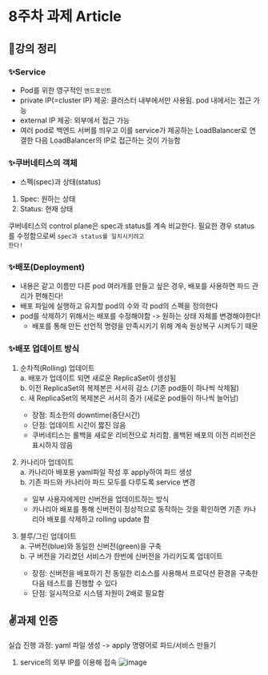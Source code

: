 # 8주차 과제 Article

## 📝강의 정리
### ✨Service
- Pod를 위한 영구적인 <code>엔드포인트</code>
- private IP(=cluster IP) 제공: 클러스터 내부에서만 사용됨. pod 내에서는 접근 가능
- external IP 제공: 외부에서 접근 가능
- 여러 pod로 백엔드 서버를 띄우고 이를 service가 제공하는 LoadBalancer로 연결한 다음 LoadBalancer의 IP로 접근하는 것이 가능함

### ✨쿠버네티스의 객체
- 스펙(spec)과 상태(status)
1. Spec: 원하는 상태
2. Status: 현재 상태

쿠버네티스의 control plane은 spec과 status를 계속 비교한다. 필요한 경우 status를 수정함으로써 <code>spec과 status를 일치시키려고 한다!</code>

### ✨배포(Deployment)
- 내용은 같고 이름만 다른 pod 여러개를 만들고 싶은 경우, 배포를 사용하면 파드 관리가 편해진다!
- 배포 파일에 실행하고 유지할 pod의 수와 각 pod의 스펙을 정의한다
- pod를 삭제하기 위해서는 배포를 수정해야함 -> 원하는 상태 자체를 변경해야한다!
  - 배포를 통해 만든 선언적 명령을 만족시키기 위해 계속 원상복구 시켜두기 때문

### ✨배포 업데이트 방식
1. 순차적(Rolling) 업데이트 <br>
  a. 배포가 업데이트 되면 새로운 ReplicaSet이 생성됨 <br>
  b. 이전 ReplicaSet의 복제본은 서서히 감소 (기존 pod들이 하나씩 삭제됨) <br>
  c. 새 ReplicaSet의 복제본은 서서히 증가 (새로운 pod들이 하나씩 늘어남) <br>
    - 장점: 최소한의 downtime(중단시간) <br>
    - 단점: 업데이트 시간이 짧진 않음 <br>
    - 쿠버네티스는 롤백을 새로운 리비전으로 처리함. 롤백된 배포의 이전 리비전은 표시하지 않음
    
2. 카나리아 업데이트 <br>
   a. 카나리아 배포용 yaml파일 작성 후 apply하여 파드 생성 <br>
   b. 기존 파드와 카나리아 파드 모두를 다루도록 service 변경 <br>
    - 일부 사용자에게만 신버전을 업데이트하는 방식 <br>
    - 카나리아 배포를 통해 신버전이 정상적으로 동작하는 것을 확인하면 기존 카나리아 배포를 삭제하고 rolling update 함
      
3. 블루/그린 업데이트 <br>
  a. 구버전(blue)와 동일한 신버전(green)을 구축 <br>
  b. 구 버전을 가리켰던 서비스가 한번에 신버전을 가리키도록 업데이트 <br>
    -  장점: 신버전을 배포하기 전 동일한 리소스를 사용해서 프로덕션 환경을 구축한 다음 테스트를 진행할 수 있다
    -  단점: 일시적으로 시스템 자원이 2배로 필요함


## ✌️과제 인증
실습 진행 과정: yaml 파일 생성 -> apply 명령어로 파드/서비스 만들기

1. service의 외부 IP를 이용해 접속
  ![image](https://github.com/GDSC-Ewha-5th/GDSC-Server-5th/assets/67634926/501175d7-6641-404f-bc68-4aed1a7c8363)
